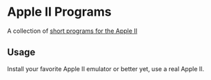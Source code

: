 # Apple II Programs
A collection of [short programs for the Apple II](short-programs)

## Usage
Install your favorite Apple II emulator or better yet, use a real Apple II.

